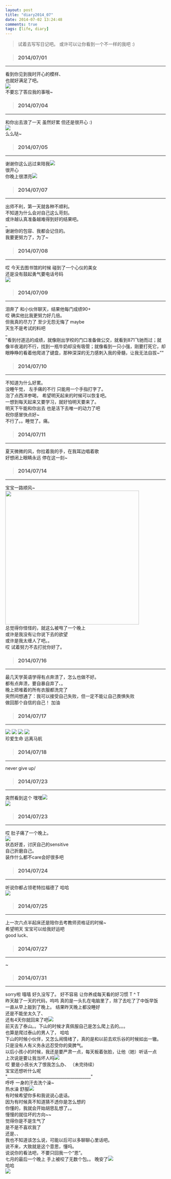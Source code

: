 ```yaml
---
layout: post
title: "diary2014_07"
date: 2014-07-02 13:24:48
comments: true
tags: [life, diary]
---
```



> 试着去写写日记吧。 或许可以让你看到一个不一样的我吧 :)   
<!--more-->
   

>### 2014/07/01 ###
----------
看到你见到我时开心的模样、   
也就好满足了吧。   
![](/images/blog/diary/holiland.jpg)    
不要忘了答应我的事哦~   
  

>### 2014/07/04 ###
----------
和你出去浪了一天 虽然好累 但还是很开心 :)   
![](/images/blog/diary/joycity.jpg)    
么么哒~    
  

>### 2014/07/05 ###
----------
谢谢你这么远过来陪我![](http://ctc.qzonestyle.gtimg.cn/qzone/em/e121.gif?max_age=2592000)   
很开心   
你晚上很漂亮![](http://ctc.qzonestyle.gtimg.cn/qzone/em/e166.gif?max_age=2592000)   
  


>### 2014/07/07 ###
----------
出师不利，第一天就各种不顺利。   
不知道为什么会对自己这么苛刻。   
或许越认真准备越难得到好的结果吧。   
_   
谢谢你的包容、我都会记住的。   
我要更努力了，为了~
   

>### 2014/07/08 ###
----------
哎 今天去图书馆的时候 碰到了一个心仪的美女   
还是没有鼓起勇气要电话号码   
![](/images/blog/diary/library.jpg)  
 

>### 2014/07/09 ###
----------
泪奔了 和小伙伴聊天，结果他每门成绩90+   
哎 确实他比我更努力好几倍。   
但我真的尽力了 至少无怨无悔了 maybe   
天生不是考试的料吧   
_   
"看到付道迅的成绩，就像刚出学校的门口准备做公交，就看到871飞驰而过；就像半夜渴的不行，找到一瓶牛奶却没有吸管；就像看到一只小强，刚要打死它，却眼睁睁的看着他爬进了键盘，那种深深的无力感刺入我的骨髓，让我无法自拔~”"



>### 2014/07/10 ###
----------
不知道为什么好累。   
没睡午觉， 左手痛的不行 只能用一个手指打字了。   
泡了点西洋参喝， 希望明天起来的时候可以恢复吧。   
一想到每天起来又要学习，就好怕明天要来了。   
明天下午能和你出去 也是活下去唯一的动力了吧    
祝你感冒快点好~    
不行了。。睡觉了。痛。



>### 2014/07/11 ###
----------
夏天微微的风，你拉着我的手，在我耳边唱着歌   
好想闭上眼睛永远 停在这一刻~	


>### 2014/07/14 ###
----------
宝宝一路顺风~   
<img src="/images/blog/diary/IMG_0368.JPG" width="420" />   
总觉得你怪怪的，就这么被甩了一个晚上   
或许是我没有让你说下去的欲望    
或许是我太缠人了吧。。    
哎 试着努力不去打扰你好了。   


>### 2014/07/16 ###
----------
最几天学英语学得有点奔溃了，怎么也做不好。   
都有点奔溃，要自暴自弃了、。   
晚上把堆着的所有衣服都洗完了   
突然间想通了：我可以接受自己失败，但一定不能让自己畏惧失败   
做回那个自信的自己！ 加油   



>### 2014/07/17 ###
----------
![](http://img.t.sinajs.cn/t4/appstyle/expression/ext/normal/91/lazu_org.gif)
![](http://img.t.sinajs.cn/t4/appstyle/expression/ext/normal/91/lazu_org.gif)
![](http://img.t.sinajs.cn/t4/appstyle/expression/ext/normal/91/lazu_org.gif)
![](http://img.t.sinajs.cn/t4/appstyle/expression/ext/normal/91/lazu_org.gif)   
珍爱生命 远离马航


>### 2014/07/18 ###
----------
never give up/   


>### 2014/07/23 ###
----------
突然看到这个 嘿嘿![](http://ctc.qzonestyle.gtimg.cn/qzone/em/e106.gif?max_age=2592000)   
![](/images/blog/diary/admit.png)


>### 2014/07/23 ###
----------
哎 肚子痛了一个晚上。   
![](/images/blog/diary/onepiece.jpg)   
状态好差，讨厌自己的sensitive   
自己折磨自己。   
装作什么都不care会好很多吧


>### 2014/07/24 ###
----------
听说你都占领老特拉福德了 哈哈     
![](/images/blog/diary/Old_Trafford.JPG)   



>### 2014/07/25 ###
----------
上一次六点半起床还是陪你去考教师资格证的时候~   
希望明天 宝宝可以给我好运吧   
good luck、


>### 2014/07/27 ###
----------
~


>### 2014/07/31 ###
----------
sorry啦   嘻嘻  好久没写了。 好不容易 让你养成每天看的好习惯 T ^ T   
昨天敲了一天的代码，呜呜 真的是一头扎在电脑里了，除了去吃了了中饭早饭   
一直从早上敲到了晚上。 结果昨天晚上都没睡好   
还是不能坐太久了、   
还有4天你就回来了吧![](http://ctc.qzonestyle.gtimg.cn/qzone/em/e176.gif?max_age=2592000)   
前天去了泰山。。下山的时候才真佩服自己是怎么爬上去的。。。    
也算是爬过泰山的男人了， 哈哈    
下山的时候小伙伴，又怎么闹情绪了，真的是和以前去欢乐谷的时候如出一辙。   
只是没有人有义务永远忍受你的臭脾气。   
以后小孩小的时候，我还是要严肃一点，每天板着张脸，让他（她）听话一点   
上次说是要让我当坏人吗![](http://ctc.qzonestyle.gtimg.cn/qzone/em/e120.gif?max_age=2592000)   
哎 要是小孩长大了恨我怎么办、
（未完待续）   
宝宝还想听什么呢   
"_________________________________________"   
呼呼   一身的汗去洗个澡~   
热水澡 舒服![](http://ctc.qzonestyle.gtimg.cn/qzone/em/e4006.gif?max_age=2592000)   
有时候希望你多和我说说心底话。   
因为有时候真不知道猜不透你是怎么想的   
你懂的，我就会开始胡思乱想了。。    
慢慢的就往坏的方向~~   
觉得你是不是生气了   
是不是不喜欢我了   
还是、、   
我也不知道该怎么说，可能以后可以多聊聊心里话吧。   
说不来，大致就是这个意思，懂吗。   
说说你的看法吧，不要只回我一个“恩”。   
七月的最后一个晚上 手上被咬了无数个包。。 晚安了![](http://ctc.qzonestyle.gtimg.cn/qzone/em/e175.gif?max_age=2592000)   
哈哈     
![](/images/blog/diary/missu.jpg)



